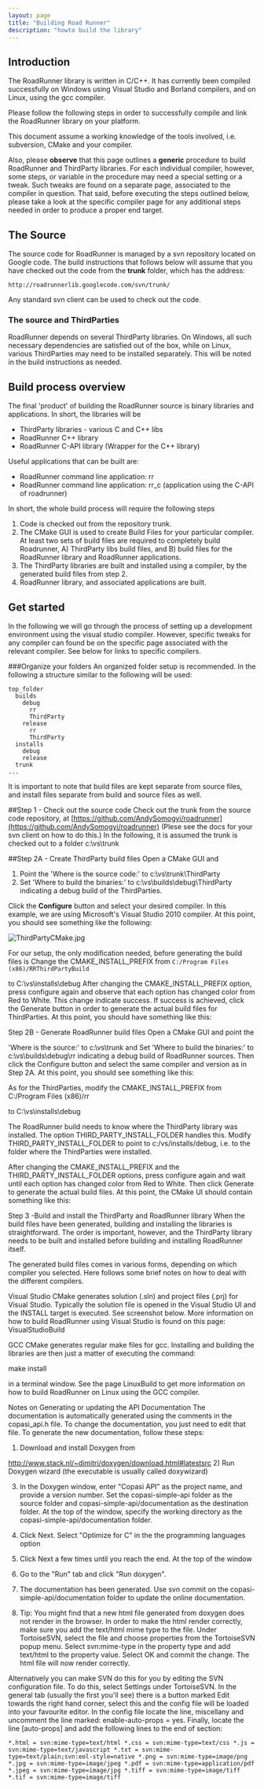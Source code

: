 ```yaml
---
layout: page
title: "Building Road Runner"
description: "howto build the library"
---
```


## Introduction
The RoadRunner library is written in C/C++. It has currently been compiled successfully on Windows using Visual Studio and Borland compilers, and on Linux, using the gcc compiler.

Please follow the following steps in order to successfully compile and link the RoadRunner library on your platform.

This document assume a working knowledge of the tools involved, i.e. subversion, CMake and your compiler.

Also, please **observe** that this page outlines a **generic** procedure to build RoadRunner and ThirdParty libraries. For each individual compiler, however, some steps, or variable in the procedure may need a special setting or a tweak. Such tweaks are found on a separate page, associated to the compiler in question. That said, before executing the steps outlined below, please take a look at the specific compiler page for any additional steps needed in order to produce a proper end target.

## The Source
The source code for RoadRunner is managed by a svn repository located on Google code. The build instructions that follows below will assume that you have checked out the code from the **trunk** folder, which has the address:

`http://roadrunnerlib.googlecode.com/svn/trunk/`

Any standard svn client can be used to check out the code.

### The source and ThirdParties
RoadRunner depends on several ThirdParty libraries. On Windows, all such necessary dependencies are satisfied out of the box, while on Linux, various ThirdParties may need to be installed separately. This will be noted in the build instructions as needed.

## Build process overview
The final 'product' of building the RoadRunner source is binary libraries and applications. In short, the libraries will be

 - ThirdParty libraries - various C and C++ libs
 - RoadRunner C++ library
 - RoadRunner C-API library (Wrapper for the C++ library)

Useful applications that can be built are:

- RoadRunner command line application: rr
- RoadRunner command line application: rr_c (application using the C-API of roadrunner)

In short, the whole build process will require the following steps

1. Code is checked out from the repository trunk.
2. The CMake GUI is used to create Build Files for your particular compiler. At least two sets of build files are required to completely build Roadrunner, A) ThirdParty libs build files, and B) build files for the RoadRunner library and RoadRunner applications.
3. The ThirdParty libraries are built and installed using a compiler, by the generated build files from step 2.
4. RoadRunner library, and associated applications are built.

## Get started
In the following we will go through the process of setting up a development environment using the visual studio compiler. However, specific tweaks for any compiler can found be on the specific page associated with the relevant compiler. See below for links to specific compilers.

###Organize your folders
An organized folder setup is recommended. In the following a structure similar to the following will be used:

    top_folder
      builds 
        debug
          rr
          ThirdParty
        release
          rr
          ThirdParty
      installs
        debug
        release
      trunk
    ... 


It is important to note that build files are kept separate from source files, and install files separate from build and source files as well.

##Step 1 - Check out the source code
Check out the trunk from the source code repository, at [https://github.com/AndySomogyi/roadrunner](https://github.com/AndySomogyi/roadrunner) (Plese see the docs for your svn client on how to do this.) In the following, it is assumed the trunk is checked out to a folder c:\vs\trunk

##Step 2A - Create ThirdParty build files
Open a CMake GUI and

1. Point the 'Where is the source code:' to c:\vs\trunk\ThirdParty
2. Set 'Where to build the binaries:' to c:\vs\builds\debug\ThirdParty
indicating a debug build of the ThirdParties.

Click the **Configure** button and select your desired compiler. In this example, we are using Microsoft's Visual Studio 2010 compiler. At this point, you should see something like the following: 

![ThirdPartyCMake.jpg](assets/images/ThirdPartyCMake.jpg "CMAKE ThirdParty")

For our setup, the only modification needed, before generating the build files is
Change the CMAKE_INSTALL_PREFIX from
`C:/Program Files (x86)/RRThirdPartyBuild`

to
C:\vs\installs\debug
After changing the CMAKE_INSTALL_PREFIX option, press configure again and observe that each option has changed color from Red to White. This change indicate success. If success is achieved, click the Generate button in order to generate the actual build files for ThirdParties. At this point, you should have something like this: 

Step 2B - Generate RoadRunner build files
Open a CMake GUI and point the

'Where is the source:' to c:\vs\trunk and
Set 'Where to build the binaries:' to c:\vs\builds\debug\rr
indicating a debug build of RoadRunner sources. Then click the Configure button and select the same compiler and version as in Step 2A. At this point, you should see something like this: 

As for the ThirdParties, modify the CMAKE_INSTALL_PREFIX from C:/Program Files (x86)/rr

to C:\vs\installs\debug

The RoadRunner build needs to know where the ThirdParty library was installed. The option THIRD_PARTY_INSTALL_FOLDER handles this. Modify THIRD_PARTY_INSTALL_FOLDER to point to c:/vs/installs/debug, i.e. to the folder where the ThirdParties were installed.

After changing the CMAKE_INSTALL_PREFIX and the THIRD_PARTY_INSTALL_FOLDER options, press configure again and wait until each option has changed color from Red to White. Then click Generate to generate the actual build files. At this point, the CMake UI should contain something like this: 

Step 3 -Build and install the ThirdParty and RoadRunner library
When the build files have been generated, building and installing the libraries is straightforward. The order is important, however, and the ThirdParty library needs to be built and installed before building and installing RoadRunner itself.

The generated build files comes in various forms, depending on which compiler you selected. Here follows some brief notes on how to deal with the different compilers.

Visual Studio
CMake generates solution (.sln) and project files (.prj) for Visual Studio. Typically the solution file is opened in the Visual Studio UI and the INSTALL target is executed. See screenshot below. More information on how to build RoadRunner using Visual Studio is found on this page: VisualStudioBuild



GCC
CMake generates regular make files for gcc. Installing and building the libraries are then just a matter of executing the command:

make install

in a terminal window. See the page LinuxBuild to get more information on how to build RoadRunner on Linux using the GCC compiler.

Notes on Generating or updating the API Documentation
The documentation is automatically generated using the comments in the copasi_api.h file. To change the documentation, you just need to edit that file. To generate the new documentation, follow these steps:

1) Download and install Doxygen from

http://www.stack.nl/~dimitri/doxygen/download.html#latestsrc
2) Run Doxygen wizard (the executable is usually called doxywizard)

3) In the Doxygen window, enter "Copasi API" as the project name, and provide a version number. Set the copasi-simple-api folder as the source folder and copasi-simple-api/documentation as the destination folder. At the top of the window, specify the working directory as the copasi-simple-api/documentation folder.

4) Click Next. Select "Optimize for C" in the the programming languages option

5) Click Next a few times until you reach the end. At the top of the window

6) Go to the "Run" tab and click "Run doxygen".

7) The documentation has been generated. Use svn commit on the copasi-simple-api/documentation folder to update the online documentation.

8) Tip: You might find that a new html file generated from doxygen does not render in the browser. In order to make the html render correctly, make sure you add the text/html mime type to the file. Under TortoiseSVN, select the file and choose properties from the TortoiseSVN popup menu. Select svn:mime-type in the property type and add text/html to the property value. Select OK and commit the change. The html file will now render correctly.

Alternatively you can make SVN do this for you by editing the SVN configuration file. To do this, select Settings under TortoiseSVN. In the general tab (usually the first you'll see) there is a button marked Edit towards the right hand corner, select this and the config file will be loaded into your favourite editor. In the config file locate the line, miscellany and uncomment the line marked: enable-auto-props = yes. Finally, locate the line [auto-props] and add the following lines to the end of section:

`
*.html = svn:mime-type=text/html
*.css = svn:mime-type=text/css
*.js = svn:mime-type=text/javascript
*.txt = svn:mime-type=text/plain;svn:eol-style=native
*.png = svn:mime-type=image/png
*.jpg = svn:mime-type=image/jpeg
*.pdf = svn:mime-type=application/pdf
*.jpeg = svn:mime-type=image/jpg
*.tiff = svn:mime-type=image/tiff
*.tif = svn:mime-type=image/tiff
`

